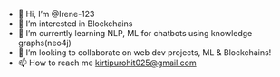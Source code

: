 - 👋 Hi, I’m @Irene-123
- 👀 I’m interested in Blockchains 
- 🌱 I’m currently learning NLP, ML for chatbots using knowledge graphs(neo4j)
- 💞️ I’m looking to collaborate on web dev projects, ML & Blockchains! 
- 📫 How to reach me kirtipurohit025@gmail.com

<!---
Irene-123/Irene-123 is a ✨ special ✨ repository because its `README.md` (this file) appears on your GitHub profile.
You can click the Preview link to take a look at your changes.
--->
